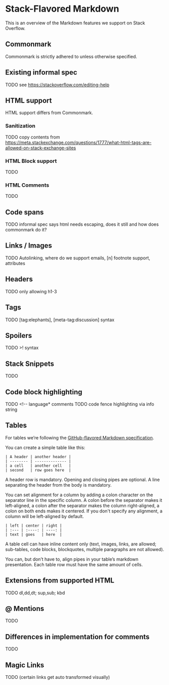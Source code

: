# Stack-Flavored Markdown

This is an overview of the Markdown features we support on Stack Overflow.

## Commonmark

Commonmark is strictly adhered to unless otherwise specified.

## Existing informal spec

TODO see <https://stackoverflow.com/editing-help>

## HTML support

HTML support differs from Commonmark.

### Sanitization

TODO copy contents from <https://meta.stackexchange.com/questions/1777/what-html-tags-are-allowed-on-stack-exchange-sites>

### HTML Block support

TODO

### HTML Comments

TODO

## Code spans

TODO informal spec says html needs escaping, does it still and how does commonmark do it?

## Links / Images

TODO Autolinking, where do we support emails, [n] footnote support, attributes

## Headers

TODO only allowing h1-3

## Tags

TODO [tag:elephants], [meta-tag:discussion] syntax

## Spoilers

TODO >! syntax

## Stack Snippets

TODO

## Code block highlighting

TODO <!-- language\* comments
TODO code fence highlighting via info string

## Tables

For tables we’re following the [GitHub-flavored Markdown specification](https://github.github.com/gfm/#tables-extension-).

You can create a simple table like this:

```
| A header | another header |
| -------- | -------------- |
| a cell   | another cell   |
| second   | row goes here  |
```

A header row is mandatory. Opening and closing pipes are optional. A line separating the header from the body is mandatory.

You can set alignment for a column by adding a colon character on the separator line in the specific column. A colon before the separator makes it left-aligned, a colon after the separator makes the column right-aligned, a colon on both ends makes it centered. If you don't specify any alignment, a column will be left-aligned by default.

```
| left | center | right |
| :--- | :----: | ----: |
| text | goes   | here  |
```

A table cell can have inline content only (text, images, links, are allowed; sub-tables, code blocks, blockquotes, multiple paragraphs are not allowed).

You can, but don’t have to, align pipes in your table’s markdown presentation. Each table row must have the same amount of cells.

## Extensions from supported HTML

TODO dl,dd,dt; sup,sub; kbd

## @ Mentions

TODO

## Differences in implementation for comments

TODO

## Magic Links

TODO (certain links get auto transformed visually)
